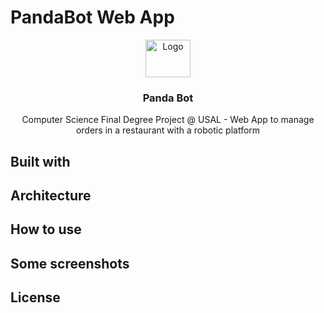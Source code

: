 # PandaBot Web App

<p align="center">
  <a href="https://example.com/">
    <img src="https://user-images.githubusercontent.com/61872281/232701262-0c26c032-9d90-40fb-b135-7dabffcd95cb.png" alt="Logo" width=72 height=60>
  </a>

  <h3 align="center">Panda Bot</h3>

  <p align="center">
    Computer Science Final Degree Project @ USAL - Web App to manage orders in a restaurant with a robotic platform
    <br>
  </p>
</p>

## Built with

## Architecture

## How to use

## Some screenshots

## License
